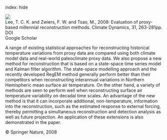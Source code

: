 index: hide

<div class="Citation">
    <div class="Citation-thumb CitationThumb-linked"  data-href="https://doi.org/10.1007/s00382-007-0351-9">
      <img src="https://static.claimspace.cloud/climate-study-static/refs/thumbs/5/Lee_et_al_2008-thumb.png" />
    </div>

  <div class="Citation-body">
    <div class="Citation-text">Lee, T. C. K. and Zwiers, F. W. and Tsao, M., 2008: Evaluation of proxy-based millennial reconstruction methods. <span class="Article-journal">Climate Dynamics, </span><span class="Article-volume">31, </span>263-281pp.</div>
    <div class="Citation-links">
      <div class="CitationLink" data-href="https://doi.org/10.1007/s00382-007-0351-9">
        <div class="CitationLink-icon CitationLink-Doi"></div>
        <div class="CitationLink-text">DOI</div>
      </div>
      <div class="CitationLink" data-href="https://scholar.google.com/scholar?q=10.1007/s00382-007-0351-9">
        <div class="CitationLink-icon CitationLink-Scholar"></div>
        <div class="CitationLink-text">Google Scholar</div>
      </div>
    </div>
  </div>
</div>

A range of existing statistical approaches for reconstructing historical temperature variations from proxy data are compared using both climate model data and real-world paleoclimate proxy data. We also propose a new method for reconstruction that is based on a state-space time series model and Kalman filter algorithm. The state-space modelling approach and the recently developed RegEM method generally perform better than their competitors when reconstructing interannual variations in Northern Hemispheric mean surface air temperature. On the other hand, a variety of methods are seen to perform well when reconstructing surface air temperature variability on decadal time scales. An advantage of the new method is that it can incorporate additional, non-temperature, information into the reconstruction, such as the estimated response to external forcing, thereby permitting a simultaneous reconstruction and detection analysis as well as future projection. An application of these extensions is also demonstrated in the paper.

<div class="Citation-copy">
&copy; Springer Nature, 2008
</div>
